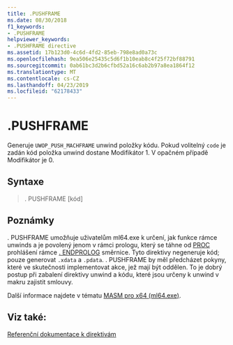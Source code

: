 ```yaml
---
title: .PUSHFRAME
ms.date: 08/30/2018
f1_keywords:
- .PUSHFRAME
helpviewer_keywords:
- .PUSHFRAME directive
ms.assetid: 17b123d0-4c6d-4fd2-85eb-798e8ad0a73c
ms.openlocfilehash: 9ea506e25435c5d6f1b10eab8c4f25f72bf88791
ms.sourcegitcommit: 0ab61bc3d2b6cfbd52a16c6ab2b97a8ea1864f12
ms.translationtype: MT
ms.contentlocale: cs-CZ
ms.lasthandoff: 04/23/2019
ms.locfileid: "62178433"
---
```

# <a name="pushframe"></a>.PUSHFRAME

Generuje `UWOP_PUSH_MACHFRAME` unwind položky kódu. Pokud volitelný `code` je zadán kód položka unwind dostane Modifikátor 1. V opačném případě Modifikátor je 0.

## <a name="syntax"></a>Syntaxe

> . PUSHFRAME [kód]

## <a name="remarks"></a>Poznámky

. PUSHFRAME umožňuje uživatelům ml64.exe k určení, jak funkce rámce unwinds a je povolený jenom v rámci prologu, který se táhne od [PROC](../../assembler/masm/proc.md) prohlášení rámce [. ENDPROLOG](../../assembler/masm/dot-endprolog.md) směrnice. Tyto direktivy negeneruje kód; pouze generovat `.xdata` a `.pdata`. . PUSHFRAME by měl předcházet pokyny, které ve skutečnosti implementovat akce, jež mají být oddělen. To je dobrý postup při zabalení direktivy unwind a kódu, které jsou určeny k unwind v makru zajistit smlouvy.

Další informace najdete v tématu [MASM pro x64 (ml64.exe)](../../assembler/masm/masm-for-x64-ml64-exe.md).

## <a name="see-also"></a>Viz také:

[Referenční dokumentace k direktivám](../../assembler/masm/directives-reference.md)<br/>